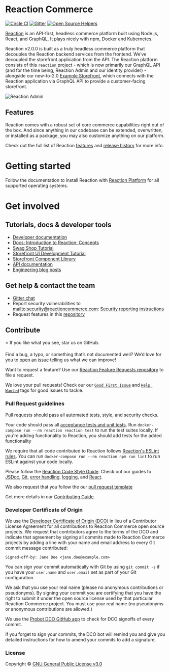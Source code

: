 # Reaction Commerce

[![Circle CI](https://circleci.com/gh/reactioncommerce/reaction.svg?style=svg)](https://circleci.com/gh/reactioncommerce/reaction) [![Gitter](https://badges.gitter.im/JoinChat.svg)](https://gitter.im/reactioncommerce/reaction?utm_source=badge&utm_medium=badge&utm_campaign=pr-badge&utm_content=badge)
[![Open Source Helpers](https://www.codetriage.com/reactioncommerce/reaction/badges/users.svg)](https://www.codetriage.com/reactioncommerce/reaction)

[Reaction](http://reactioncommerce.com) is an API-first, headless commerce platform built using Node.js, React, and GraphQL. It plays nicely with npm, Docker and Kubernetes.

Reaction v2.0.0 is built as a truly headless commerce platform that decouples the Reaction backend services from the frontend. We’ve decoupled the storefront application from the API. The Reaction platform consists of this `reaction` project - which is now primarily our GraphQL API (and for the time being, Reaction Admin and our identity provider) - alongside our new-to-2.0 [Example Storefront](https://github.com/reactioncommerce/example-storefront), which connects with the Reaction application via GraphQL API to provide a customer-facing storefront.

![Reaction Admin](https://user-images.githubusercontent.com/20409254/61161477-bb033c80-a4b8-11e9-9c5e-4f4f6a68b8d0.png)

## Features

Reaction comes with a robust set of core commerce capabilities right out of the box. And since anything in our codebase can be extended, overwritten, or installed as a package, you may also customize anything on our platform.

Check out the full list of Reaction [features](https://www.reactioncommerce.com/features) and [release history](https://reactioncommerce.com/roadmap) for more info.


# Getting started

Follow the documentation to install Reaction with [Reaction Platform](https://docs.reactioncommerce.com/docs/installation-reaction-platform) for all supported operating systems.


# Get involved

## Tutorials, docs & developer tools

- [Developer documentation](https://docs.reactioncommerce.com)
- [Docs: Introduction to Reaction:  Concepts](https://docs.reactioncommerce.com/docs/concepts-intro)
- [Swag Shop Tutorial](https://docs.reactioncommerce.com/docs/swag-shop-1)
- [Storefront UI Development Tutorial](https://docs.reactioncommerce.com/docs/storefront-intro)
- [Storefront Component Library](http://designsystem.reactioncommerce.com/)
- [API documentation](http://api.docs.reactioncommerce.com)
- [Engineering blog posts](https://blog.reactioncommerce.com/tag/engineering/)


## Get help & contact the team

- [Gitter chat](https://gitter.im/reactioncommerce/reaction)
- Report security vulnerabilities to <mailto:security@reactioncommerce.com>: [Security reporting instructions](https://docs.reactioncommerce.com/reaction-docs/master/reporting-vulnerabilities)
- Request features in this [repository](https://github.com/reactioncommerce/reaction-feature-requests/)

## Contribute

:star: If you like what you see, star us on GitHub.

Find a bug, a typo, or something that’s not documented well? We’d love for you to [open an issue](https://github.com/reactioncommerce/reaction/issues) telling us what we can improve!

Want to request a feature? Use our [Reaction Feature Requests repository](https://github.com/reactioncommerce/reaction-feature-requests) to file a request.

We love your pull requests! Check our our [`Good First Issue`](https://github.com/reactioncommerce/reaction/issues?q=is%3Aopen+is%3Aissue+label%3A%22good+first+issue%22) and [`Help Wanted`](https://github.com/reactioncommerce/reaction/issues?q=label%3A%22help+wanted%22) tags for good issues to tackle.

### Pull Request guidelines
Pull requests should pass all automated tests, style, and security checks.

Your code should pass all [acceptance tests and unit tests](https://docs.reactioncommerce.com/reaction-docs/master/testing-reaction). Run `docker-compose run --rm reaction reaction test` to run the test suites locally. If you're adding functionality to Reaction, you should add tests for the added functionality


We require that all code contributed to Reaction follows [Reaction's ESLint rules](https://github.com/reactioncommerce/reaction-eslint-config). You can run `docker-compose run --rm reaction npm run lint` to run ESLint against your code locally.

Please follow the [Reaction Code Style Guide](https://docs.reactioncommerce.com/docs/styleguide). Check out our guides to [JSDoc](https://docs.reactioncommerce.com/docs/jsdoc-style-guide), [Git](https://docs.reactioncommerce.com/docs/git-style-guide), [error handling](https://docs.reactioncommerce.com/docs/error-handling-guide), [logging](https://docs.reactioncommerce.com/docs/logging), and [React](https://docs.reactioncommerce.com/docs/react-best-practices).

We also request that you follow the our [pull request template](https://docs.reactioncommerce.com/docs/contributing-to-reaction#fill-out-the-pull-request-template)

Get more details in our [Contributing Guide](https://docs.reactioncommerce.com/docs/contributing-to-reaction).

### Developer Certificate of Origin
We use the [Developer Certificate of Origin (DCO)](https://developercertificate.org/) in lieu of a Contributor License Agreement for all contributions to Reaction Commerce open source projects. We request that contributors agree to the terms of the DCO and indicate that agreement by signing all commits made to Reaction Commerce projects by adding a line with your name and email address to every Git commit message contributed:
```
Signed-off-by: Jane Doe <jane.doe@example.com>
```

You can sign your commit automatically with Git by using `git commit -s` if you have your `user.name` and `user.email` set as part of your Git configuration.

We ask that you use your real name (please no anonymous contributions or pseudonyms). By signing your commit you are certifying that you have the right to submit it under the open source license used by that particular Reaction Commerce project. You must use your real name (no pseudonyms or anonymous contributions are allowed.)

We use the [Probot DCO GitHub app](https://github.com/apps/dco) to check for DCO signoffs of every commit.

If you forget to sign your commits, the DCO bot will remind you and give you detailed instructions for how to amend your commits to add a signature.


### License

Copyright © [GNU General Public License v3.0](./LICENSE.md)